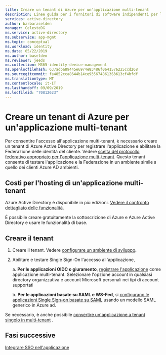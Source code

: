 ```yaml
---
title: Creare un tenant di Azure per un'applicazione multi-tenant
description: Linee guida per i fornitori di software indipendenti per l'integrazione con Azure Active Directory
services: active-directory
author: barbaraselden
manager: CelesteDG
ms.service: active-directory
ms.subservice: app-mgmt
ms.topic: conceptual
ms.workload: identity
ms.date: 05/22/2019
ms.author: baselden
ms.reviewer: jeeds
ms.collection: M365-identity-device-management
ms.openlocfilehash: 637adba89445e6974e83486f0641576225ccd268
ms.sourcegitcommit: fa4852cca8644b14ce935674861363613cf4bfdf
ms.translationtype: MT
ms.contentlocale: it-IT
ms.lasthandoff: 09/09/2019
ms.locfileid: "70812623"
---
```

# <a name="create-an-azure-tenant-for-a-multi-tenant-application"></a>Creare un tenant di Azure per un'applicazione multi-tenant  

Per consentire l'accesso all'applicazione multi-tenant, è necessario creare un tenant di Azure Active Directory per registrare l'applicazione e abilitare la Federazione delle identità del cliente. Vedere [scelta del protocollo federativo appropriato per l'applicazione multi-tenant](isv-choose-multi-tenant-federation.md). Questo tenant consente di testare l'applicazione e la Federazione in un ambiente simile a quello dei clienti Azure AD ambienti.

## <a name="costs-of-hosting-a-multi-tenant-application"></a>Costi per l'hosting di un'applicazione multi-tenant

Azure Active Directory è disponibile in più edizioni. [Vedere il confronto dettagliato delle funzionalità](https://azure.microsoft.com/pricing/details/active-directory/).

È possibile creare gratuitamente la sottoscrizione di Azure e Azure Active Directory e usare le funzionalità di base.

## <a name="create-your-tenant"></a>Creare il tenant

1. Creare il tenant. Vedere [configurare un ambiente di sviluppo](../develop/quickstart-create-new-tenant.md).

2. Abilitare e testare Single Sign-On l'accesso all'applicazione,

   a. **Per le applicazioni OIDC o giuramento**, [registrare l'applicazione](../develop/quickstart-register-app.md) come applicazione multi-tenant. Selezionare l'opzione account in qualsiasi directory organizzativa e account Microsoft personali nei tipi di account supportati

   b. **Per le applicazioni basate su SAML e WS-Fed**, si [configurano le applicazioni Single Sign-on basate su SAML](configure-single-sign-on-non-gallery-applications.md) usando un modello SAML generico in Azure ad.

Se necessario, è anche possibile [convertire un'applicazione a tenant singolo in multi-tenant](../develop/howto-convert-app-to-be-multi-tenant.md) .

## <a name="next-steps"></a>Fasi successive

[Integrare SSO nell'applicazione](isv-sso-content.md)
